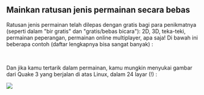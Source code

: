 



<h2>Mainkan ratusan jenis permainan secara bebas</h2>

Ratusan jenis permainan telah dilepas dengan gratis bagi para penikmatnya (seperti dalam "bir gratis" dan "gratis/bebas bicara"): 2D, 3D, teka-teki, permainan peperangan, permainan online multiplayer, apa saja! Di bawah ini beberapa contoh (daftar lengkapnya bisa sangat banyak) :

<div id="items">



<br class="clearboth" />


Dan jika kamu tertarik dalam permainan, kamu mungkin menyukai gambar dari Quake 3 yang berjalan di atas Linux, dalam 24 layar (!) :

<a href="Images/quake_24_screens.jpg"><img src="Images/quake_24_screens_thumbnail.jpg" /></a>




